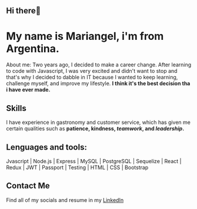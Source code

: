 ## Hi there👋

# My name is Mariangel, i'm from Argentina.

About me: Two years ago, I decided to make a career change. After learning to code with Javascript, I was very excited and didn't want to stop and that's why  I decided to dabble in IT because I wanted to keep learning, challenge myself, and improve my lifestyle. **I think it's the best decision tha i have ever made.**

## Skills

I have experience in gastronomy and customer service, which has given me certain qualities such as **patience, kindness, _teamwork_, and _leadership_.**

## Lenguages and tools:
Jvascript | Node.js | Express | MySQL | PostgreSQL | Sequelize | React  |  Redux | JWT  | Passport | Testing | HTML | CSS | Bootstrap

## Contact Me

Find all of my socials and resume in my [LinkedIn](https://www.linkedin.com/in/mariangel-ruiz-67123b242/)
